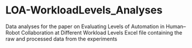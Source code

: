 # LOA-WorkloadLevels_Analyses
Data analyses for the paper on Evaluating Levels of Automation in Human–Robot  Collaboration at Different Workload Levels
Excel file containing the raw and processed data from the experiments
